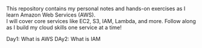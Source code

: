 This repository contains my personal notes and hands-on exercises as I learn Amazon Web Services (AWS).  
I will cover core services like EC2, S3, IAM, Lambda, and more. Follow along as I build my cloud skills one service at a time! 

Day1: What is AWS
DAy2: What is IAM
